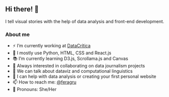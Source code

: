 ## Hi there! 👋

I tell visual stories with the help of data analysis and front-end development. 

### About me
- ⚡️ I’m currently working at [DataCrítica](https://datacritica.org/)
- 📌 I mostly use Python, HTML, CSS and React.js
- 📚 I’m currently learning D3.js, Scrollama.js and Canvas
- 🚀 Always interested in collaborating on data journalism projects
- 👥 We can talk about dataviz and computational linguistics
- 🌱 I can help with data analysis or creating your first personal website
- 📫 How to reach me: [@feragru](https://twitter.com/intent/follow?screen_name=feragru)
- 👾 Pronouns: She/Her
